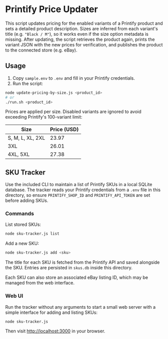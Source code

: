 # Printify Price Updater

This script updates pricing for the enabled variants of a Printify product and
sets a detailed product description. Sizes are inferred from each variant's
title (e.g. `"Black / M"`), so it works even if the size option metadata is
missing. After updating, the script retrieves the product again, prints the
variant JSON with the new prices for verification, and publishes the product to
the connected store (e.g. eBay).

## Usage

1. Copy `sample.env` to `.env` and fill in your Printify credentials.
2. Run the script:

```bash
node update-pricing-by-size.js <product_id>
# or
./run.sh <product_id>
```

Prices are applied per size. Disabled variants are ignored to avoid
exceeding Printify's 100-variant limit:

| Size | Price (USD) |
| --- | --- |
| S, M, L, XL, 2XL | 23.97 |
| 3XL | 26.01 |
| 4XL, 5XL | 27.38 |


## SKU Tracker

Use the included CLI to maintain a list of Printify SKUs in a local SQLite database. The tracker reads your Printify credentials from a `.env` file in this directory, so ensure `PRINTIFY_SHOP_ID` and `PRINTIFY_API_TOKEN` are set before adding SKUs.

### Commands

List stored SKUs:

```bash
node sku-tracker.js list
```

Add a new SKU:

```bash
node sku-tracker.js add <sku>
```

The title for each SKU is fetched from the Printify API and saved alongside the SKU.
Entries are persisted in `skus.db` inside this directory.

Each SKU can also store an associated eBay listing ID, which may be managed from the web interface.

### Web UI

Run the tracker without any arguments to start a small web server with a simple interface for adding and listing SKUs:

```bash
node sku-tracker.js
```

Then visit [http://localhost:3000](http://localhost:3000) in your browser.
